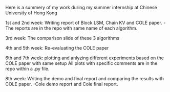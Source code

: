 Here is a summery of my work during my summer internship at Chinese University of Hong Kong

1st and 2nd week: 
  Writing report of Block LSM, Chain KV and COLE paper. 
    -The reports are in the repo with same name of each algorithm.

3rd week: 
  The comparison slide of these 3 algorithms 
  

4th and 5th week:
   Re-evaluating the COLE paper 

6th and 7th week:
  plotting and anlyzing different experiments based on the COLE paper with same setup
    All plots with specific comments are in the repo within a .py file.

8th week: 
  Writing the demo and final report and comparing the results with COLE paper.
    -Cole demo report and Cole final report.

